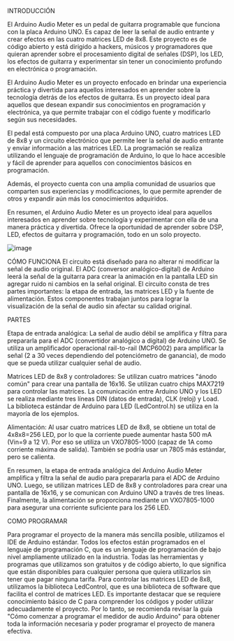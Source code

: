 INTRODUCCIÓN

El Arduino Audio Meter es un pedal de guitarra programable que funciona con la placa Arduino UNO. Es capaz de leer la señal de audio entrante y crear efectos en las cuatro matrices LED de 8x8. Este proyecto es de código abierto y está dirigido a hackers, músicos y programadores que quieran aprender sobre el procesamiento digital de señales (DSP), los LED, los efectos de guitarra y experimentar sin tener un conocimiento profundo en electrónica o programación.

El Arduino Audio Meter es un proyecto enfocado en brindar una experiencia práctica y divertida para aquellos interesados en aprender sobre la tecnología detrás de los efectos de guitarra. Es un proyecto ideal para aquellos que desean expandir sus conocimientos en programación y electrónica, ya que permite trabajar con el código fuente y modificarlo según sus necesidades.

El pedal está compuesto por una placa Arduino UNO, cuatro matrices LED de 8x8 y un circuito electrónico que permite leer la señal de audio entrante y enviar información a las matrices LED. La programación se realiza utilizando el lenguaje de programación de Arduino, lo que lo hace accesible y fácil de aprender para aquellos con conocimientos básicos en programación.

Además, el proyecto cuenta con una amplia comunidad de usuarios que comparten sus experiencias y modificaciones, lo que permite aprender de otros y expandir aún más los conocimientos adquiridos.

En resumen, el Arduino Audio Meter es un proyecto ideal para aquellos interesados en aprender sobre tecnología y experimentar con ella de una manera práctica y divertida. Ofrece la oportunidad de aprender sobre DSP, LED, efectos de guitarra y programación, todo en un solo proyecto.







![image](https://user-images.githubusercontent.com/124241175/216924077-e61717c6-023b-4ac7-9460-2fe5a780fa81.png)











CÓMO FUNCIONA 
El circuito está diseñado para no alterar ni modificar la señal de audio original. El ADC (conversor analógico-digital) de Arduino leerá la señal de la guitarra para crear la animación en la pantalla LED sin agregar ruido ni cambios en la señal 
original. El circuito consta de tres partes importantes: la etapa de entrada, las matrices LED y la fuente de alimentación. Estos componentes trabajan juntos para lograr la visualización de la señal de audio sin afectar su calidad original.


PARTES

Etapa de entrada analógica: La señal de audio débil se amplifica y filtra para prepararla para el ADC (convertidor analógico a digital) de Arduino UNO. Se utiliza un amplificador operacional rail-to-rail (MCP6002) para amplificar la señal (2 a 30 veces dependiendo del potenciómetro de ganancia), de modo que se pueda utilizar cualquier señal de audio.

Matrices LED de 8x8 y controladores: Se utilizan cuatro matrices "ánodo común" para crear una pantalla de 16x16. Se utilizan cuatro chips MAX7219 para controlar las matrices. La comunicación entre Arduino UNO y los LED se realiza mediante tres líneas DIN (datos de entrada), CLK (reloj) y Load. La biblioteca estándar de Arduino para LED (LedControl.h) se utiliza en la mayoría de los ejemplos.

Alimentación: Al usar cuatro matrices LED de 8x8, se obtiene un total de 4x8x8=256 LED, por lo que la corriente puede aumentar hasta 500 mA (Vin=9 a 12 V). Por eso se utiliza un VXO7805-1000 (capaz de 1A como corriente máxima de salida). También se podría usar un 7805 más estándar, pero se calienta.

En resumen, la etapa de entrada analógica del Arduino Audio Meter amplifica y filtra la señal de audio para prepararla para el ADC de Arduino UNO. Luego, se utilizan matrices LED de 8x8 y controladores para crear una pantalla de 16x16, y se comunican con Arduino UNO a través de tres líneas. Finalmente, la alimentación se proporciona mediante un VXO7805-1000 para asegurar una corriente suficiente para los 256 LED.









COMO PROGRAMAR

Para programar el proyecto de la manera más sencilla posible, utilizamos el IDE de Arduino estándar. Todos los efectos están programados en el lenguaje de programación C, que es un lenguaje de programación de bajo nivel ampliamente utilizado en la industria. Todas las herramientas y programas que utilizamos son gratuitos y de código abierto, lo que significa que están disponibles para cualquier persona que quiera utilizarlos sin tener que pagar ninguna tarifa. Para controlar las matrices LED de 8x8, utilizamos la biblioteca LedControl, que es una biblioteca de software que facilita el control de matrices LED. Es importante destacar que se requiere conocimiento básico de C para comprender los códigos y poder utilizar adecuadamente el proyecto. Por lo tanto, se recomienda revisar la guía "Cómo comenzar a programar el medidor de audio Arduino" para obtener toda la información necesaria y poder programar el proyecto de manera efectiva.

